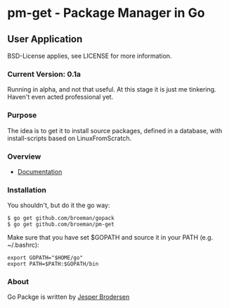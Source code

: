 pm-get - Package Manager in Go 
==============================

## User Application
BSD-License applies, see LICENSE for more information.

### Current Version: 0.1a
Running in alpha, and not that useful. At this stage it is just me tinkering. Haven't even acted professional yet.

### Purpose
The idea is to get it to install source packages, defined in a database, with install-scripts based on LinuxFromScratch.

### Overview
- [Documentation](http://godoc.org/github.com/broeman/pm-get)

### Installation
You shouldn't, but do it the go way:

```
$ go get github.com/broeman/gopack
$ go get github.com/broeman/pm-get
```

Make sure that you have set $GOPATH and source it in your PATH (e.g. ~/.bashrc):
```
export GOPATH="$HOME/go"
export PATH=$PATH:$GOPATH/bin
```

### About
Go Packge is written by [Jesper Brodersen](http://jesperbrodersen.dk)
